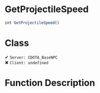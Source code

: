 # GetProjectileSpeed
```js
int GetProjectileSpeed()
```
# Class
✔ `Server: CDOTA_BaseNPC`  
✖ `Client: undefined`  

# Function Description


